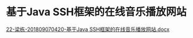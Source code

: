 # 基于Java SSH框架的在线音乐播放网站
[22-梁栋-201809070420-基于Java SSH框架的在线音乐播放网站.docx](https://github.com/ledrsnet/music-web-site/files/6254081/22-.-201809070420-.Java.SSH.docx)

